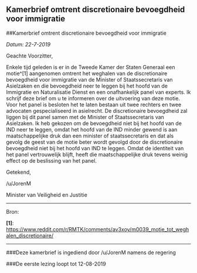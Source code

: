 ## Kamerbrief omtrent discretionaire bevoegdheid voor immigratie 
 
##Kamerbrief omtrent discretionaire bevoegdheid voor immigratie

*Datum: 22-7-2019*

Geachte Voorzitter,

Enkele tijd geleden is er in de Tweede Kamer der Staten Generaal een motie^[1] aangenomen omtrent het weghalen van de discretionaire bevoegdheid voor immigratie van de Minister of Staatssecretaris van Asielzaken en die bevoegdheid neer te leggen bij het hoofd van de Immigratie en Naturalisatie Dienst en een onafhankelijk panel van experts. Ik schrijf deze brief om u te informeren over de uitvoering van deze motie. Voor het panel is besloten het te laten bestaan uit twee rechters en twee advocaten gespecialiseerd in asielrecht. De discretionaire bevoegdheid zal liggen bij dit panel samen met de Minister of Staatssecretaris van Asielzaken. Ik heb gekozen om de bevoegdheid niet bij het hoofd van de IND neer te leggen, omdat het hoofd van de IND minder gewend is aan maatschappelijke druk dan een minister of staatssecretaris en dat als gevolg de geest van de motie beter wordt gevolgd door de discretionaire bevoegdheid niet bij het hoofd van IND te leggen. Omdat de identiteit van het panel vertrouwelijk blijft, heeft die maatschappelijke druk tevens weinig effect op de beslissing van het panel.

Getekend,

/u/JorenM

Minister van Veiligheid en Justitie

---

Bron:

**[1]**: https://www.reddit.com/r/RMTK/comments/av3xoy/m0039_motie_tot_weghalen_discretionaire/

---

###Deze kamerbrief is ingediend door /u/JorenM namens de regering

###De eerste lezing loopt tot 12-08-2019